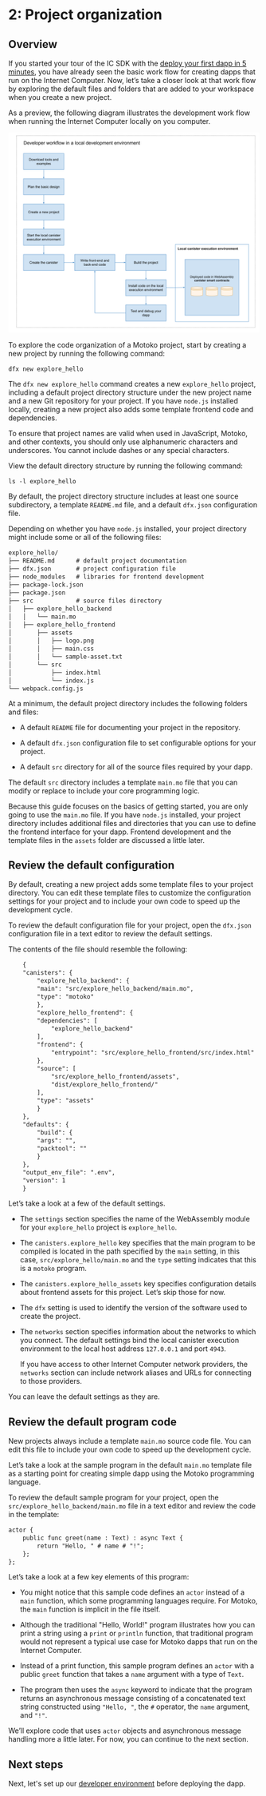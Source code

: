 # 2: Project organization

## Overview
If you started your tour of the IC SDK with the [deploy your first dapp in 5 minutes](/tutorials/deploy_sample_app.md), you have already seen the basic work flow for creating dapps that run on the Internet Computer. Now, let’s take a closer look at that work flow by exploring the default files and folders that are added to your workspace when you create a new project.

As a preview, the following diagram illustrates the development work flow when running the Internet Computer locally on you computer.

![Development work flow](_attachments/dev-workflow-explore.svg)

To explore the code organization of a Motoko project, start by creating a new project by running the following command:

```
dfx new explore_hello
```

The `dfx new explore_hello` command creates a new `explore_hello` project, including a default project directory structure under the new project name and a new Git repository for your project. If you have `node.js` installed locally, creating a new project also adds some template frontend code and dependencies.

To ensure that project names are valid when used in JavaScript, Motoko, and other contexts, you should only use alphanumeric characters and underscores. You cannot include dashes or any special characters.

View the default directory structure by running the following command:

```
ls -l explore_hello
```

By default, the project directory structure includes at least one source subdirectory, a template `README.md` file, and a default `dfx.json` configuration file.

Depending on whether you have `node.js` installed, your project directory might include some or all of the following files:

```
explore_hello/
├── README.md      # default project documentation
├── dfx.json       # project configuration file
├── node_modules   # libraries for frontend development
├── package-lock.json
├── package.json
├── src            # source files directory
│   ├── explore_hello_backend
│   │   └── main.mo
│   ├── explore_hello_frontend
│       ├── assets
│       │   ├── logo.png
│       │   ├── main.css
│       │   └── sample-asset.txt
│       └── src
│           ├── index.html
│           └── index.js
└── webpack.config.js
```

At a minimum, the default project directory includes the following folders and files:

-   A default `README` file for documenting your project in the repository.

-   A default `dfx.json` configuration file to set configurable options for your project.

-   A default `src` directory for all of the source files required by your dapp.

The default `src` directory includes a template `main.mo` file that you can modify or replace to include your core programming logic.

Because this guide focuses on the basics of getting started, you are only going to use the `main.mo` file. If you have `node.js` installed, your project directory includes additional files and directories that you can use to define the frontend interface for your dapp. Frontend development and the template files in the `assets` folder are discussed a little later.

## Review the default configuration

By default, creating a new project adds some template files to your project directory. You can edit these template files to customize the configuration settings for your project and to include your own code to speed up the development cycle.

To review the default configuration file for your project, open the `dfx.json` configuration file in a text editor to review the default settings.

The contents of the file should resemble the following:

```
    {
    "canisters": {
        "explore_hello_backend": {
        "main": "src/explore_hello_backend/main.mo",
        "type": "motoko"
        },
        "explore_hello_frontend": {
        "dependencies": [
            "explore_hello_backend"
        ],
        "frontend": {
            "entrypoint": "src/explore_hello_frontend/src/index.html"
        },
        "source": [
            "src/explore_hello_frontend/assets",
            "dist/explore_hello_frontend/"
        ],
        "type": "assets"
        }
    },
    "defaults": {
        "build": {
        "args": "",
        "packtool": ""
        }
    },
    "output_env_file": ".env",
    "version": 1
    }
```

Let’s take a look at a few of the default settings.

-   The `settings` section specifies the name of the WebAssembly module for your `explore_hello` project is `explore_hello`.

-   The `canisters.explore_hello` key specifies that the main program to be compiled is located in the path specified by the `main` setting, in this case, `src/explore_hello/main.mo` and the `type` setting indicates that this is a `motoko` program.

-   The `canisters.explore_hello_assets` key specifies configuration details about frontend assets for this project. Let’s skip those for now.

-   The `dfx` setting is used to identify the version of the software used to create the project.

-   The `networks` section specifies information about the networks to which you connect. The default settings bind the local canister execution environment to the local host address `127.0.0.1` and port `4943`.

    If you have access to other Internet Computer network providers, the `networks` section can include network aliases and URLs for connecting to those providers.

You can leave the default settings as they are.

## Review the default program code

New projects always include a template `main.mo` source code file. You can edit this file to include your own code to speed up the development cycle.

Let’s take a look at the sample program in the default `main.mo` template file as a starting point for creating simple dapp using the Motoko programming language.

To review the default sample program for your project, open the `src/explore_hello_backend/main.mo` file in a text editor and review the code in the template:

```
actor {
    public func greet(name : Text) : async Text {
        return "Hello, " # name # "!";
    };
};
```

Let’s take a look at a few key elements of this program:

-   You might notice that this sample code defines an `actor` instead of a `main` function, which some programming languages require. For Motoko, the `main` function is implicit in the file itself.

-   Although the traditional "Hello, World!" program illustrates how you can print a string using a `print` or `println` function, that traditional program would not represent a typical use case for Motoko dapps that run on the Internet Computer.

-   Instead of a print function, this sample program defines an `actor` with a public `greet` function that takes a `name` argument with a type of `Text`.

-   The program then uses the `async` keyword to indicate that the program returns an asynchronous message consisting of a concatenated text string constructed using `"Hello, "`, the `#` operator, the `name` argument, and `"!"`.

We’ll explore code that uses `actor` objects and asynchronous message handling more a little later. For now, you can continue to the next section.

## Next steps

Next, let's set up our [developer environment](./dev-env.md) before deploying the dapp. 